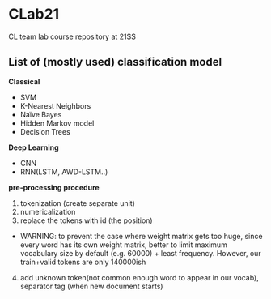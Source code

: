# CLab21
CL team lab course repository at 21SS

## List of (mostly used) classification model

**Classical**

- SVM
- K-Nearest Neighbors
- Naïve Bayes
- Hidden Markov model
- Decision Trees

**Deep Learning**

- CNN
- RNN(LSTM, AWD-LSTM..)


**pre-processing procedure**

1. tokenization (create separate unit)
2. numericalization
3. replace the tokens with id (the position) 
- WARNING: to prevent the case where weight matrix gets too huge, since every word has its own weight matrix, better to limit maximum vocabulary size by default (e.g. 60000) + least frequency. However, our train+valid tokens are only 140000ish
4. add unknown token(not common enough word to appear in our vocab), separator tag (when new document starts)
